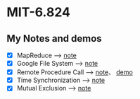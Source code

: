 # MIT-6.824

## My Notes and demos
- [x] MapReduce --> [note](https://github.com/yuyilei/MIT-6.824/blob/master/notes/MapReduce.md)
- [x] Google File System --> [note](https://github.com/yuyilei/MIT-6.824/blob/master/notes/GFS.md) 
- [x] Remote Procedure Call --> [note](https://github.com/yuyilei/MIT-6.824/blob/master/notes/RPC.md)、 [demo](https://github.com/yuyilei/gRPC_demo)               
- [x] Time Synchronization --> [note](https://github.com/yuyilei/MIT-6.824/blob/master/notes/TimeSynchronization.md) 
- [x] Mutual Exclusion --> [note](https://github.com/yuyilei/MIT-6.824/blob/master/notes/MutualExclusion.md)
